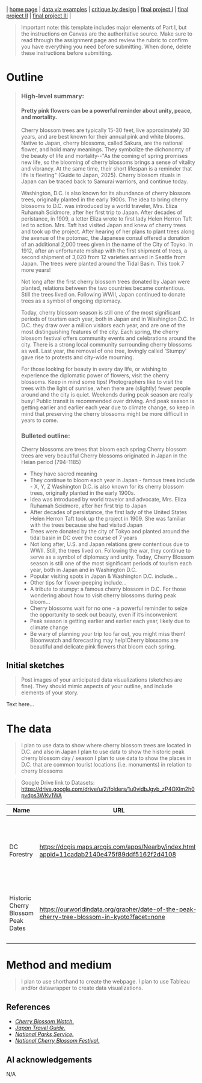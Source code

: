 | [home page](https://cmustudent.github.io/tswd-portfolio-templates/) | [data viz examples](dataviz-examples) | [critique by design](critique-by-design) | [final project I](final-project-part-one) | [final project II](final-project-part-two) | [final project III](final-project-part-three) |


> Important note: this template includes major elements of Part I, but the instructions on Canvas are the authoritative source.  Make sure to read through the assignment page and review the rubric to confirm you have everything you need before submitting.  When done, delete these instructions before submitting.

# Outline
> ### High-level summary:
> #### Pretty pink flowers can be a powerful reminder about unity, peace, and mortality.
> Cherry blossom trees are typically 15-30 feet, live approximately 30 years, and are best known for their annual pink and white blooms. Native to Japan, cherry blossoms, called Sakura, are the national flower, and hold many meanings. They symbolize the dichonomty of the beauty of life and mortality--"As the coming of spring promises new life, so the blooming of cherry blossoms brings a sense of vitality and vibrancy. At the same time, their short lifespan is a reminder that life is fleeting" (Guide to Japan, 2025). Cherry blossom rituals in Japan can be traced back to Samurai warriors, and continue today.
>
> Washington, D.C. is also known for its abundance of cherry blossom trees, originally planted in the early 1900s. The idea to bring cherry blossoms to D.C. was introduced by a world traveler, Mrs. Eliza Ruhamah Scidmore, after her first trip to Japan. After decades of peristance, in 1909, a letter Eliza wrote to first lady Helen Herron Taft led to action. Mrs. Taft had visited Japan and knew of cherry trees and took up the project. After hearing of her plans to plant trees along the avenue of the potomac, the Japanese consul offered a donation of an additional 2,000 trees given in the name of the City of Toyko. In 1912, after an unfortunate mishap with the first shipment of trees, a second shipment of 3,020 from 12 varieties arrived in Seattle from Japan. The trees were planted around the Tidal Basin. This took 7 more years!
> 
> Not long after the first cherry blossom trees donated by Japan were planted, relations between the two countries became contentious. Still the trees lived on. Following WWII, Japan continued to donate trees as a symbol of ongoing diplomacy.
>
> Today, cherry blossom season is still one of the most significant periods of tourism each year, both in Japan and in Washington D.C. In D.C. they draw over a million visitors each year, and are one of the most distinguishing features of the city. Each spring, the cherry blossom festival offers community events and celebrations around the city. There is a strong local community surrounding cherry blossoms as well. Last year, the removal of one tree, lovingly called 'Stumpy' gave rise to protests and city-wide mourning.
>
> For those looking for beauty in every day life, or wishing to experience the diplomatic power of flowers, visit the cherry blossoms. Keep in mind some tips! Photographers like to visit the trees with the light of sunrise, when there are (slightly) fewer people around and the city is quiet. Weekends during peak season are really busy! Public transit is recommended over driving. And peak season is getting earlier and earlier each year due to climate change, so keep in mind that preserving the cherry blossoms might be more difficult in years to come. 
>
> ### Bulleted outline:
> Cherry blossoms are trees that bloom each spring
> Cherry blossom trees are very beautiful
> Cherry blossoms originated in Japan in the Heian period (794-1185)
> - They have sacred meaning
> - They continue to bloom each year in Japan - famous trees include - X, Y, Z
> Washington D.C. is also known for its cherry blossom trees, originally planted in the early 1900s.
> - Idea was introduced by world travelor and advocate, Mrs. Eliza Ruhamah Scidmore, after her first trip to Japan
> - After decades of persistance, the first lady of the United States Helen Herron Taft took up the project in 1909. She was familiar with the trees because she had visited Japan
> - Trees were donated by the city of Tokyo and planted around the tidal basin in DC over the course of 7 years
> - Not long after, U.S. and Japan relations grew contentious due to WWII. Still, the trees lived on. Following the war, they continue to serve as a symbol of diplomacy and unity.
> Today, Cherry Blossom season is still one of the most significant periods of tourism each year, both in Japan and in Washington D.C.
> - Popular visiting spots in Japan & Washington D.C. include...
> - Other tips for flower-peeping include...
> - A tribute to stumpy: a famous cherry blossom in D.C.
> For those wondering about how to visit cherry blossoms during peak bloom...
> - Cherry blossoms wait for no one - a powerful reminder to seize the opportunity to seek out beauty, even if it’s inconvenient
> - Peak season is getting earlier and earlier each year, likely due to climate change
> - Be wary of planning your trip too far out, you might miss them! Bloomwatch and forecasting may help!Cherry blossoms are beautiful and delicate pink flowers that bloom each spring.

## Initial sketches
> Post images of your anticipated data visualizations (sketches are fine). They should mimic aspects of your outline, and include elements of your story.  

Text here...

# The data
> I plan to use data to show where cherry blossom trees are located in D.C. and also in Japan
> I plan to use data to show the historic peak cherry blossom day / season
> I plan to use data to show the places in D.C. that are common tourist locations (i.e. monuments) in relation to cherry blossoms

> Google Drive link to Datasets: https://drive.google.com/drive/u/2/folders/1u0vidbJgvb_zP4OXIm2h0pvdps3WKv1WA

| Name | URL | Description |
|------|-----|-------------|
| DC Forestry     |  https://dcgis.maps.arcgis.com/apps/Nearby/index.html?appid=11cadab2140e475f89ddf5162f2d4108   |   Map of cherry blossom trees located in the District of Columbia, by type          |
| Historic Cherry Blossom Peak Dates    | https://ourworldindata.org/grapher/date-of-the-peak-cherry-tree-blossom-in-kyoto?facet=none     | Date of peak cherry blossom season in Japan, 812-2024            |
|      |     |             |

# Method and medium
> I plan to use shorthand to create the webpage. 
> I plan to use Tableau and/or datawrapper to create data visualizations. 

## References
- [_Cherry Blossom Watch._](https://cherryblossomwatch.com/stumpy/)
- [_Japan Travel Guide._](https://www.jal.co.jp/ar/en/guide-to-japan/experiences/cherry-blossom/what-do-cherry-blossoms-represent/index.html)
- [_National Parks Service._](https://www.nps.gov/featurecontent/cherryblossom/history-of-the-cherry-trees.html)
- [_National Cherry Blossom Festival._](https://nationalcherryblossomfestival.org/all-events/)



## AI acknowledgements
N/A
